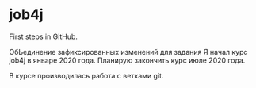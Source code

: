 # job4j
First steps in GitHub.

ОбЬединение зафиксированных изменений для задания
Я начал курс job4j в январе 2020 года. Планирую закончить курс июле 2020 года.

В курсе производилась работа с ветками git.